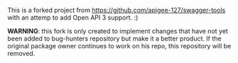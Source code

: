 This is a forked project from https://github.com/apigee-127/swagger-tools with an attemp to add Open API 3 support. :)

**WARNING**: this fork is only created to implement changes that have not yet been added to bug-hunters repository but make it a better product. If the original package owner continues to work on his repo, this repository will be removed.
